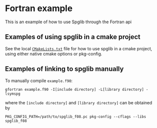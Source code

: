 # Fortran example

This is an example of how to use Spglib through the Fortran api

## Examples of using spglib in a cmake project

See the local [`CMakeLists.txt`](CMakeLists.txt) file for how to use
spglib in a cmake project, using either native cmake options or pkg-config.

## Examples of linking to spglib manually

To manually compile `example.f90`:

```console
gfortran example.f90 -I[include directory] -L[library directory] -lsymspg
```
where the `[include directory]` and `[library directory]` can be obtained by
```
PKG_CONFIG_PATH=/path/to/spglib_f08.pc pkg-config --cflags --libs spglib_f08
```
